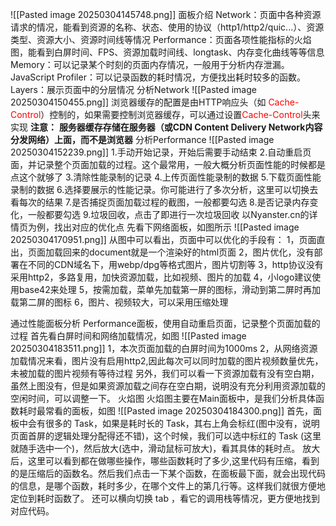 ![[Pasted image 20250304145748.png]]
面板介绍
	Network：页面中各种资源请求的情况，能看到资源的名称、状态、使用的协议（http1/http2/quic...）、资源类型、资源大小、资源时间线等情况
	Performance：页面各项性能指标的火焰图，能看到白屏时间、FPS、资源加载时间线、longtask、内存变化曲线等等信息
	Memory：可以记录某个时刻的页面内存情况，一般用于分析内存泄漏。
	JavaScript Profiler：可以记录函数的耗时情况，方便找出耗时较多的函数。
	Layers：展示页面中的分层情况
分析Network
	![[Pasted image 20250304150455.png]]
	浏览器缓存的配置是由HTTP响应头（如 <span style="color: red;">Cache-Control</span>）控制的，如果需要控制浏览器缓存，可以通过设置<span style="color: red;">Cache-Control</span>头来实现
	**注意：**
	**服务器缓存存储在服务器（或CDN Content Delivery Network内容分发网络）上面，而不是浏览器**
分析Performance
	![[Pasted image 20250304152239.png]]
	1.手动开始记录，开始后需要手动结束
	2.自动重启页面，并记录整个页面加载的过程。这个最常用，一般大概分析页面性能的时候都是点这个就够了
	3.清除性能录制的记录
	4.上传页面性能录制的数据
	5.下载页面性能录制的数据
	6.选择要展示的性能记录。你可能进行了多次分析，这里可以切换去看每次的结果
	7.是否捕捉页面加载过程的截图，一般都要勾选
	8.是否记录内存变化，一般都要勾选
	9.垃圾回收，点击了即进行一次垃圾回收
以Nyanster.cn的详情页为例，找出对应的优化点
先看下网络面板，如图所示
	![[Pasted image 20250304170951.png]]
	从图中可以看出，页面中可以优化的手段有：
		1，页面直出，页面加载回来的document就是一个渲染好的html页面
		2，图片优化，没有部署在不同的CDN域名下，用webp/dpg等格式图片，图片切割等
		3，http协议没有采用http2，多路复用，加快资源加载，比如视频、图片的加载
		4，小logo建议使用base42来处理
		5，按需加载，菜单先加载第一屏的图标，滑动到第二屏时再加载第二屏的图标
		6，图片、视频较大，可以采用压缩处理
		
通过性能面板分析
Performance面板，使用自动重启页面，记录整个页面加载的过程
首先看白屏时间和网络加载情况，如图
	![[Pasted image 20250304183511.png]]
	1，本次页面加载的白屏时间为1000ms
	2，从网络资源加载情况来看，图片没有启用http2,因此每次可以同时加载的图片视频数量优先，未被加载的图片视频有等待过程
另外，我们可以看一下资源加载有没有空白期，虽然上图没有，但是如果资源加载之间存在空白期，说明没有充分利用资源加载的空闲时间，可以调整一下。
火焰图
火焰图主要在Main面板中，是我们分析具体函数耗时最常看的面板，如图
	![[Pasted image 20250304184300.png]]
	首先，面板中会有很多的 Task，如果是耗时长的 Task，其右上角会标红(图中没有，说明页面首屏的逻辑处理分配得还不错)，这个时候，我们可以选中标红的 Task (这里就随手选中一个)，然后放大(选中，滑动鼠标可放大)，看其具体的耗时点。
	放大后，这里可以看到都在做哪些操作，哪些函数耗时了多少,这里代码有压缩，看到的是压缩后的函数名。然后我们点击一下某个函数，在面板最下面，就会出现代码的信息，是哪个函数，耗时多少，在哪个文件上的第几行等。这样我们就很方便地定位到耗时函数了。
	还可以横向切换 tab ，看它的调用栈等情况，更方便地找到对应代码。
	